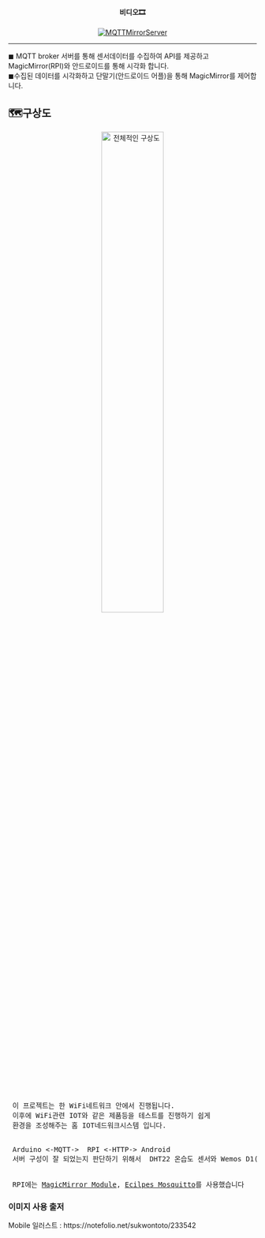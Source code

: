 
<div align="center">
 <h4>비디오🎞</h4>
 

[![MQTTMirrorServer](http://img.youtube.com/vi/t7HeZgF0mY8/0.jpg)](https://youtu.be/t7HeZgF0mY8?t=0s)
</div>
 
 --------------

◼ MQTT broker 서버를 통해 센서데이터를 수집하여 API를 제공하고 MagicMirror(RPI)와 안드로이드를 통해 시각화 합니다. <br/>
◼수집된 데이터를 시각화하고 단말기(안드로이드 어플)을 통해 MagicMirror를 제어합니다.



<h2>🗺구상도</h2>
<div align="center">
<img    width="50%" src="https://user-images.githubusercontent.com/41848169/144437047-46997bfb-7e39-452c-8f07-6e0c760c06bc.jpg" alt="전체적인 구상도"/>
</div>
<pre>
 이 프로젝트는 한 WiFi네트워크 안에서 진행됩니다.
 이후에 WiFi관련 IOT와 같은 제품등을 테스트를 진행하기 쉽게
 환경을 조성해주는 홈 IOT네드워크시스템 입니다.
 <br/>
 Arduino <-MQTT->  RPI <-HTTP-> Android 
 서버 구성이 잘 되었는지 판단하기 위해서  DHT22 온습도 센서와 Wemos D1(와이파이 모듈)을 사용했습니다.
 <br />
 RPI에는 <a href="https://magicmirror.builders/">MagicMirror Module</a>, <a href="https://mosquitto.org/">Ecilpes Mosquitto<a/>를 사용했습니다
</pre>

<h3>이미지 사용 출저</h3>
Mobile 일러스트 : https://notefolio.net/sukwontoto/233542
